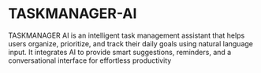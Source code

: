 # TASKMANAGER-AI
TASKMANAGER AI is an intelligent task management assistant that helps users organize, prioritize, and track their daily goals using natural language input. It integrates AI to provide smart suggestions, reminders, and a conversational interface for effortless productivity
